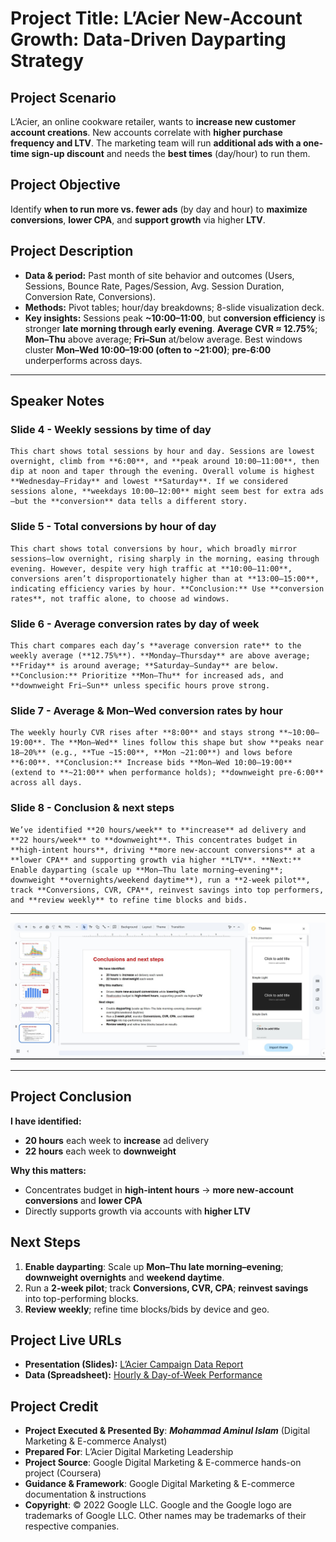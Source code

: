 # Project Title: **L’Acier New-Account Growth: Data-Driven Dayparting Strategy**

## Project Scenario

L’Acier, an online cookware retailer, wants to **increase new customer account creations**. New accounts correlate with **higher purchase frequency and LTV**. The marketing team will run **additional ads with a one-time sign-up discount** and needs the **best times** (day/hour) to run them.

## Project Objective

Identify **when to run more vs. fewer ads** (by day and hour) to **maximize conversions**, **lower CPA**, and **support growth** via higher **LTV**.

## Project Description

* **Data & period:** Past month of site behavior and outcomes (Users, Sessions, Bounce Rate, Pages/Session, Avg. Session Duration, Conversion Rate, Conversions).
* **Methods:** Pivot tables; hour/day breakdowns; 8-slide visualization deck.
* **Key insights:** Sessions peak **~10:00–11:00**, but **conversion efficiency** is stronger **late morning through early evening**. **Average CVR ≈ 12.75%**; **Mon–Thu** above average; **Fri–Sun** at/below average. Best windows cluster **Mon–Wed 10:00–19:00 (often to ~21:00)**; **pre-6:00** underperforms across days.

---

## Speaker Notes

### Slide 4 - Weekly sessions by time of day

```
This chart shows total sessions by hour and day. Sessions are lowest overnight, climb from **6:00**, and **peak around 10:00–11:00**, then dip at noon and taper through the evening. Overall volume is highest **Wednesday–Friday** and lowest **Saturday**. If we considered sessions alone, **weekdays 10:00–12:00** might seem best for extra ads—but the **conversion** data tells a different story.
```

### Slide 5 - Total conversions by hour of day

```
This chart shows total conversions by hour, which broadly mirror sessions—low overnight, rising sharply in the morning, easing through evening. However, despite very high traffic at **10:00–11:00**, conversions aren’t disproportionately higher than at **13:00–15:00**, indicating efficiency varies by hour. **Conclusion:** Use **conversion rates**, not traffic alone, to choose ad windows.
```

### Slide 6 - Average conversion rates by day of week 

```
This chart compares each day’s **average conversion rate** to the weekly average (**12.75%**). **Monday–Thursday** are above average; **Friday** is around average; **Saturday–Sunday** are below. **Conclusion:** Prioritize **Mon–Thu** for increased ads, and **downweight Fri–Sun** unless specific hours prove strong.
```

### Slide 7 - Average & Mon–Wed conversion rates by hour 

```
The weekly hourly CVR rises after **8:00** and stays strong **~10:00–19:00**. The **Mon–Wed** lines follow this shape but show **peaks near 18–20%** (e.g., **Tue ~15:00**, **Mon ~21:00**) and lows before **6:00**. **Conclusion:** Increase bids **Mon–Wed 10:00–19:00** (extend to **~21:00** when performance holds); **downweight pre-6:00** across all days.
```

### Slide 8 - Conclusion & next steps 

```
We’ve identified **20 hours/week** to **increase** ad delivery and **22 hours/week** to **downweight**. This concentrates budget in **high-intent hours**, driving **more new-account conversions** at a **lower CPA** and supporting growth via higher **LTV**. **Next:** Enable dayparting (scale up **Mon–Thu late morning–evening**; downweight **overnights/weekend daytime**), run a **2-week pilot**, track **Conversions, CVR, CPA**, reinvest savings into top performers, and **review weekly** to refine time blocks and bids.
```

---

![Slide 08](https://github.com/aminbiography/Google-Digital-Marketing---E-commerce-Professional-Certificate/blob/main/bar-graph-chart-image/Present%20data%20insights%20to%20stakeholders.jpg)

---

## Project Conclusion

**I have identified:**

* **20 hours** each week to **increase** ad delivery
* **22 hours** each week to **downweight**

**Why this matters:**

* Concentrates budget in **high-intent hours** → **more new-account conversions** and **lower CPA**
* Directly supports growth via accounts with **higher LTV**

## Next Steps

1. **Enable dayparting**: Scale up **Mon–Thu late morning–evening**; **downweight overnights** and **weekend daytime**.
2. Run a **2-week pilot**; track **Conversions, CVR, CPA**; **reinvest savings** into top-performing blocks.
3. **Review weekly**; refine time blocks/bids by device and geo.

## Project Live URLs

* **Presentation (Slides):** [L’Acier Campaign Data Report](https://docs.google.com/presentation/d/1UdOEE6S2qiokvTKtB_-6Vf9VFmb3jOdWPK8qCX5Ssow/edit?usp=drive_link)
* **Data (Spreadsheet):** [Hourly & Day-of-Week Performance](https://docs.google.com/spreadsheets/d/1SdlOakCH-1ugzxDwI2BqBVgGHCOjJaZJAU45BMR6KjM/edit?usp=drive_link)


## Project Credit  
- **Project Executed & Presented By**: ***Mohammad Aminul Islam*** (Digital Marketing & E-commerce Analyst)
- **Prepared For**: L’Acier Digital Marketing Leadership
- **Project Source**: Google Digital Marketing & E-commerce hands-on project (Coursera)  
- **Guidance & Framework**: Google Digital Marketing & E-commerce documentation & instructions  
- **Copyright**: © 2022 Google LLC. Google and the Google logo are trademarks of Google LLC. Other names may be trademarks of their respective companies. 

